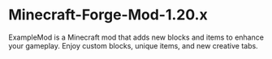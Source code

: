 # Minecraft-Forge-Mod-1.20.x
ExampleMod is a Minecraft mod that adds new blocks and items to enhance your gameplay. Enjoy custom blocks, unique items, and new creative tabs.
